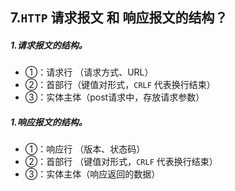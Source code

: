 ## 7.`HTTP` 请求报文 和 响应报文的结构？
##### 1.请求报文的结构。
   - ①：请求行 （请求方式、URL）
   - ②：首部行（键值对形式，`CRLF` 代表换行结束）  
   - ③：实体主体（post请求中，存放请求参数）

##### 1.响应报文的结构。
   - ①：响应行 （版本、状态码） 
   - ②：首部行 （键值对形式，`CRLF` 代表换行结束） 
   - ③：实体主体（响应返回的数据）



